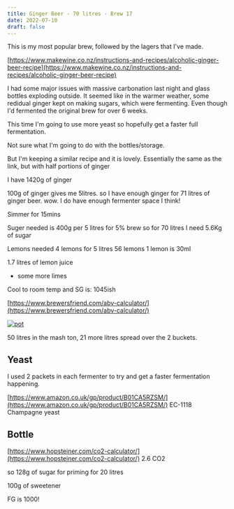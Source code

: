 ```yaml
---
title: Ginger Beer - 70 litres - Brew 17 
date: 2022-07-10
draft: false 
---
```


This is my most popular brew, followed by the lagers that I've made.

[https://www.makewine.co.nz/instructions-and-recipes/alcoholic-ginger-beer-recipe](https://www.makewine.co.nz/instructions-and-recipes/alcoholic-ginger-beer-recipe)

I had some major issues with massive carbonation last night and glass bottles exploding outside. It seemed like in the warmer weather, some redidual ginger kept on making sugars, which were fermenting. Even though I'd fermented the original brew for over 6 weeks.

This time I'm going to use more yeast so hopefully get a faster full fermentation.

Not sure what I'm going to do with the bottles/storage.

But I'm keeping a similar recipe and it is lovely. Essentially the same as the link, but with half portions of ginger


I have 1420g of ginger

100g of ginger gives me 5litres.
so I have enough ginger for 71 litres of ginger beer. wow. I do have enough fermenter space I think!


Simmer for 15mins

Suger needed is 
400g per 5 litres for 5% brew
so for 70 litres I need 5.6Kg of sugar

Lemons needed
4 lemons for 5 litres
  56 lemons
  1 lemon is 30ml

1.7 litres of lemon juice
 + some more limes

Cool to room temp and SG is: 1045ish

[https://www.brewersfriend.com/abv-calculator/](https://www.brewersfriend.com/abv-calculator/) 


[![pot](/images/2022-07-11/buckets.jpg "buckets")](/images/2022-07-11/buckets.jpg)

50 litres in the mash ton, 21 more litres spread over the 2 buckets.

## Yeast

I used 2 packets in each fermenter to try and get a faster fermentation happening.

[https://www.amazon.co.uk/gp/product/B01CA5RZSM/](https://www.amazon.co.uk/gp/product/B01CA5RZSM/) EC-1118 Champagne yeast


## Bottle

[https://www.hopsteiner.com/co2-calculator/](https://www.hopsteiner.com/co2-calculator/) 2.6 CO2

so 128g of sugar for priming for 20 litres

100g of sweetener

FG is 1000!